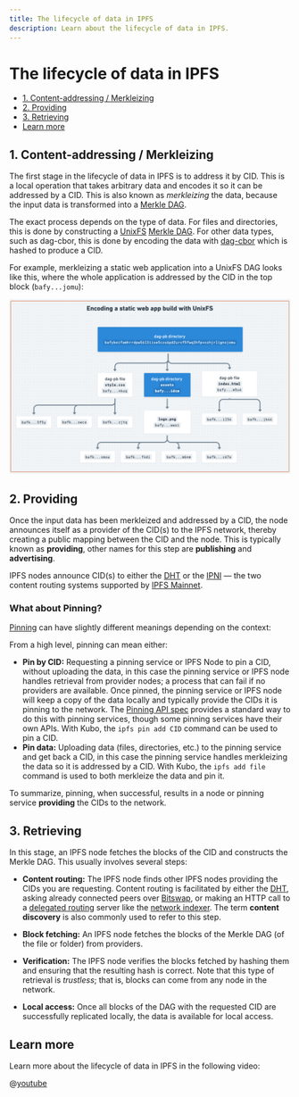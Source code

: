 ```yaml
---
title: The lifecycle of data in IPFS
description: Learn about the lifecycle of data in IPFS.
---
```


# The lifecycle of data in IPFS

- [1. Content-addressing / Merkleizing](#1-content-addressing--merkleizing)
- [2. Providing](#2-providing)
- [3. Retrieving](#3-retrieving)
- [Learn more](#learn-more)

## 1. Content-addressing / Merkleizing

The first stage in the lifecycle of data in IPFS is to address it by CID. This is a local operation that takes arbitrary data and encodes it so it can be addressed by a CID. This is also known as _merkleizing_ the data, because the input data is transformed into a [Merkle DAG](./merkle-dag.md).

The exact process depends on the type of data. For files and directories, this is done by constructing a [UnixFS](./file-systems.md#unix-file-system-unixfs) [Merkle DAG](./merkle-dag.md). For other data types, such as dag-cbor, this is done by encoding the data with [dag-cbor](https://ipld.io/docs/codecs/known/dag-cbor/) which is hashed to produce a CID.

For example, merkleizing a static web application into a UnixFS DAG looks like this, where the whole application is addressed by the CID in the top block (`bafy...jomu`):

![UnixFS Dag](./images/unixfs-dag-diagram.png)

## 2. Providing

Once the input data has been merkleized and addressed by a CID, the node announces itself as a provider of the CID(s) to the IPFS network, thereby creating a public mapping between the CID and the node. This is typically known as **providing**, other names for this step are **publishing** and **advertising**.

IPFS nodes announce CID(s) to either the [DHT](./dht.md) or the [IPNI](./ipni.md) — the two content routing systems supported by [IPFS Mainnet](./glossary.md#mainnet).

### What about Pinning?

[Pinning](./glossary.md#pinning) can have slightly different meanings depending on the context:

From a high level, pinning can mean either:

- **Pin by CID:** Requesting a pinning service or IPFS Node to pin a CID, without uploading the data, in this case the pinning service or IPFS node handles retrieval from provider nodes; a process that can fail if no providers are available. Once pinned, the pinning service or IPFS node will keep a copy of the data locally and typically provide the CIDs it is pinning to the network. The [Pinning API spec](https://ipfs.github.io/pinning-services-api-spec/) provides a standard way to do this with pinning services, though some pinning services have their own APIs. With Kubo, the `ipfs pin add CID` command can be used to pin a CID.
- **Pin data:** Uploading data (files, directories, etc.) to the pinning service and get back a CID, in this case the pinning service handles merkleizing the data so it is addressed by a CID. With Kubo, the `ipfs add file` command is used to both merkleize the data and pin it.

To summarize, pinning, when successful, results in a node or pinning service **providing** the CIDs to the network.

## 3. Retrieving

In this stage, an IPFS node fetches the blocks of the CID and constructs the Merkle DAG. This usually involves several steps:

- **Content routing:** The IPFS node finds other IPFS nodes providing the CIDs you are requesting. Content routing is facilitated by either the [DHT](./dht.md), asking already connected peers over [Bitswap](./bitswap.md), or making an HTTP call to a [delegated routing](https://github.com/ipfs/specs/blob/main/IPIP/0337-delegated-routing-http-api.md) server like the [network indexer](https://cid.contact/). The term **content discovery** is also commonly used to refer to this step.

- **Block fetching:** An IPFS node fetches the blocks of the Merkle DAG (of the file or folder) from providers.

- **Verification:** The IPFS node verifies the blocks fetched by hashing them and ensuring that the resulting hash is correct. Note that this type of retrieval is _trustless_; that is, blocks can come from any node in the network.

- **Local access:** Once all blocks of the DAG with the requested CID are successfully replicated locally, the data is available for local access.

## Learn more

Learn more about the lifecycle of data in IPFS in the following video:

@[youtube](iaVXRPsRCUc)
